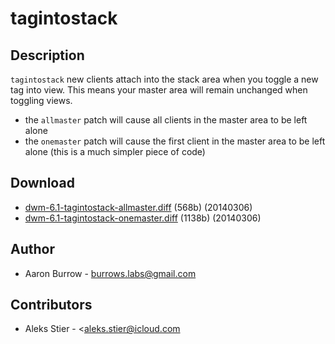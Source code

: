 tagintostack
============

Description
-----------
`tagintostack` new clients attach into the stack area when you toggle a new tag
into view. This means your master area will remain unchanged when toggling
views.

* the `allmaster` patch will cause all clients in the master area to be left
  alone
* the `onemaster` patch will cause the first client in the master area to be left
  alone (this is a much simpler piece of code)

Download
--------
* [dwm-6.1-tagintostack-allmaster.diff](dwm-6.1-tagintostack-allmaster.diff) (568b) (20140306)
* [dwm-6.1-tagintostack-onemaster.diff](dwm-6.1-tagintostack-onemaster.diff) (1138b) (20140306)

Author
------
* Aaron Burrow - <burrows.labs@gmail.com>

Contributors
------------
* Aleks Stier - <aleks.stier@icloud.com
